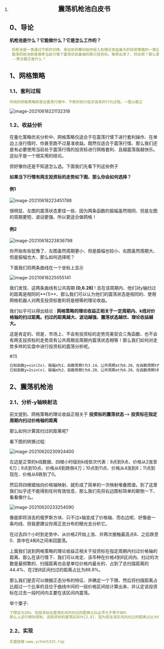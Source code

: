 1. <center>
     <h2>
       震荡机枪池白皮书
     </h2>
   </center>

   ## 0、导论

   **机枪池是什么？它能做什么？它是怎么工作的？**

   

   ```yaml
   	机枪池是一类通过不断的切换、来达到将筹码始终投入到理论收益最大的投资策略的一类应用程序、它对于提高用户收益是显而易见的、不同的机枪池通过其各自的推荐算法从而始终计算出理论收益最大的那支投资标。那么、震荡机枪池又是什么？
   	震荡机枪池即是推荐当前行情下震荡状态最强的那只投资标。推荐出来了、然后呢？那么便可以通过网格策略不断套利、且理论收益将会是较高的、下面进入正题。
   	--聚合器又是什么？
   ```

   ## 1、网格策略

   ### 1.1、套利过程

   ```yaml
   传统的网格策略即是在震荡行情中、不断的执行低买高卖的行为过程。一图以蔽之
   ```

   ![image-20210618221132318](https://gitee.com/yyy5325/smartpool/raw/master/imgs/%E7%BD%91%E6%A0%BC%E5%A5%97%E5%88%A9%E5%9B%BE.png)

   ### 1.2、收益分析

   在量化策略优劣分析中、网格策略仅适合于在震荡行情下进行套利操作、在单边上涨行情时、你甚至跑不过基准收益。既然仅适合于震荡行情、那么我们还是有必要使用当前处于震荡行情的投资标进行网格套利、且越震荡我越快乐。这似乎是一个很实用的结论。

   但好像你还是不知道怎么选。下面我们先看下列这些例子

   **如果当下行情有两支投资标的走势如下图、那么你会如何选择？**

   #### 例1

   ![image-20210618223451788](https://gitee.com/yyy5325/smartpool/raw/master/imgs/sin2x-sinx.png)

   很明显、左图的震荡状态更佳一些、因为两条函数的振幅虽然相同、但是左图的周期更短、波动更强、所以更适合做网格！

   #### 例2

   ![image-20210618223836798](https://gitee.com/yyy5325/smartpool/raw/master/imgs/sin2x-2sinx.png)

   你开始有些犹豫了、左图虽然周期更小、但是振幅也较小、右图虽然周期大、但是振幅也大、那么如何选择呢？

   下面我们将两条曲线在一个坐标上显示

   ![image-20210618225055141](https://gitee.com/yyy5325/smartpool/raw/master/imgs/%E5%90%88.png)

   我们发现、这两条曲线有公共周期 **[0,6.28]** ! 且在该周期内、他们对y轴扫过的距离是相同的**(1)**、那么我们可以认为他们的震荡状态是相同的、使用网格机器人对两支投资标套利将是相等的理论收益。

   我们似乎可以得出结论 : **网格策略的理论收益正相关于一定周期内、k线对价格轴的扫过距离。扫过的距离越大、波动越强、震荡状态越优、理论收益越大。**

   这是肯定的、但是、市场上、不会有投资标的走势完美契合三角函数、也不会有两支投资标的走势具有公共周期且周期内震荡状态相等！那么我们如何对走势多样的实盘中进行投资标的震荡分析呢。

   #(1)

   ```html
   已知函数y=sin(2x)、振幅m为1、函数周期t为3.14、公共周期at为6.28、在函数周期t内对y轴扫过的距离为 4 * m = 4、在公共周期at内对y轴扫过的距离为 8
   已知函数y=2sin(x)、振幅m为2、函数周期t为6.28、公共周期at为6.28、在函数周期t和公共周期at内对y轴扫过的距离为 4 * m = 8 
   ```

   ## 2、震荡机枪池

   ### 2.1、分析-y轴映射法

   前文提到、网格策略的理论收益正相关于  **投资标的震荡状态**—> **投资标在指定周期内扫过价格轴的距离**

   那么如何计算其扫过的距离呢?  

   看下图的转换过程:

   ![image-20210620230924400](https://gitee.com/yyy5325/smartpool/raw/master/imgs/%E4%B8%80%E6%AC%A1%E8%A1%8C%E6%83%85%E5%AF%B9y%E6%98%A0%E5%B0%84.png)

   左边是正常的k线数据、四根小时级别k线依次代表：8点到9点、价格从2涨至6刀；9点到10点、价格从6到跌倒4刀；10点到11点、价格从4涨到8；11点到现在、价格从8跌到了0。

   然后将四根蜡烛向价格轴映射、就形成了简单的一次映射堆叠图谱。到了这里我们似乎还不能得到任何有效信息、那么我们先将右边图标简单的颠倒一下、看看像什么。

   ![image-20210620233254090](https://gitee.com/yyy5325/smartpool/raw/master/imgs/%E4%BA%8C%E6%AC%A1%E6%AD%A3%E6%80%81%E6%9B%B2%E7%BA%BF%E5%BD%A2%E6%88%90.png)

   像是即将消去的俄罗斯方块、只不过x轴变成了价格轴、而右边呢、好像是一条均线、但我更建议你用正态分布的眼光去分析它。

   在过去四个小时到走势中、从价格2开始上涨、并两次接触最高点8、之后跌至0、其中在4和6之间来回震荡。

   上面我们说到网格策略的理论收益正相关于投资标在指定周期内扫过价格轴的距离、那么在该行情下、我们可以肯定、该币种在价格4到6区间内、扫过的次数是最频繁的、扫描距离也会是单位价格内最长的、占到了总扫描距离的44.4%、在2到8区间扫过的距离占比为88.8%。

   那么我们是否可以根据正态分布的特征、并确定一个下限、然后将扫描距离占比超过一个比率的且位于曲线中间的一段价格区间给计算出来、并认定该投资标在过去一段时间内主要在该区间内震荡。

   举个栗子:

   ```yaml
   下限设为20%、则投资标在震荡区间内扫过的距离占比必须大于等于80%
   那么上述行情则得到、该投资标的震荡区间为[2,8]、因为其在该区间内扫过的距离占比为88.8%、大于阙值80%。
   ```

   ### 2.2、实现
   ```yaml
   实盘链接:www.ychen5325.top
   ```